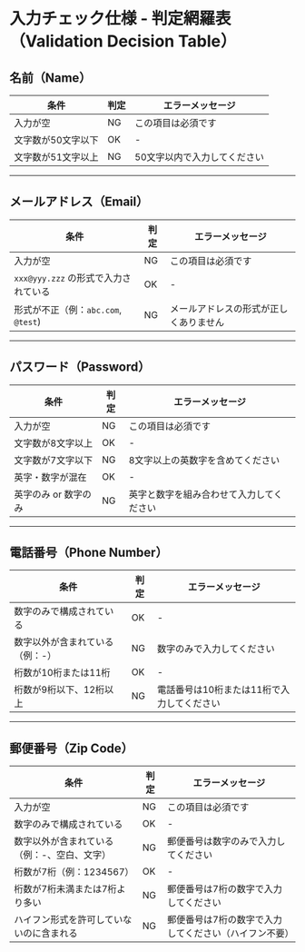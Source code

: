 # 入力チェック仕様 - 判定網羅表（Validation Decision Table）
 
## 名前（Name）

| 条件                         | 判定 | エラーメッセージ                  |
|------------------------------|------|-----------------------------------|
| 入力が空                     | NG   | この項目は必須です               |
| 文字数が50文字以下           | OK   | -                                 |
| 文字数が51文字以上           | NG   | 50文字以内で入力してください     |

---
 
## メールアドレス（Email）
 
| 条件                                   | 判定 | エラーメッセージ                            |
|----------------------------------------|------|---------------------------------------------|
| 入力が空                               | NG   | この項目は必須です                         |
| `xxx@yyy.zzz` の形式で入力されている   | OK   | -                                           |
| 形式が不正（例：`abc.com`, `@test`)    | NG   | メールアドレスの形式が正しくありません     |
 
---
 
## パスワード（Password）
 
| 条件                                     | 判定 | エラーメッセージ                            |
|------------------------------------------|------|---------------------------------------------|
| 入力が空                                 | NG   | この項目は必須です                         |
| 文字数が8文字以上                        | OK   | -                                           |
| 文字数が7文字以下                        | NG   | 8文字以上の英数字を含めてください           |
| 英字・数字が混在                         | OK   | -                                           |
| 英字のみ or 数字のみ                     | NG   | 英字と数字を組み合わせて入力してください   |
 
---
 

 
## 電話番号（Phone Number）
 
| 条件                              | 判定 | エラーメッセージ                             |
|-----------------------------------|------|----------------------------------------------|
| 数字のみで構成されている          | OK   | -                                            |
| 数字以外が含まれている（例：-）   | NG   | 数字のみで入力してください                   |
| 桁数が10桁または11桁              | OK   | -                                            |
| 桁数が9桁以下、12桁以上            | NG   | 電話番号は10桁または11桁で入力してください   |
 
---
## 郵便番号（Zip Code）

| 条件                                         | 判定 | エラーメッセージ                                             |
|----------------------------------------------|------|--------------------------------------------------------------|
| 入力が空                                     | NG   | この項目は必須です                                          |
| 数字のみで構成されている                     | OK   | -                                                            |
| 数字以外が含まれている（例：-、空白、文字） | NG   | 郵便番号は数字のみで入力してください                        |
| 桁数が7桁（例：1234567）                     | OK   | -                                                            |
| 桁数が7桁未満または7桁より多い               | NG   | 郵便番号は7桁の数字で入力してください                        |
| ハイフン形式を許可していないのに含まれる     | NG   | 郵便番号は7桁の数字で入力してください（ハイフン不要）       |


 

 
 
